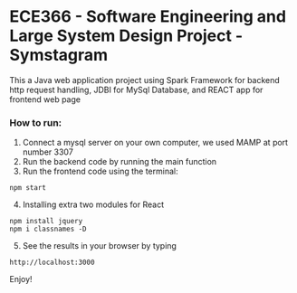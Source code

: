 # ECE366 - Software Engineering and Large System Design Project - Symstagram 

This a Java web application project using Spark Framework for backend http request handling, JDBI for MySql Database, and REACT app for frontend web page

### How to run:

1. Connect a mysql server on your own computer, we used MAMP at port number 3307
2. Run the backend code by running the main function 
3. Run the frontend code using the terminal:
```
npm start
```

4. Installing extra two modules for React
```
npm install jquery
npm i classnames -D
```

5. See the results in your browser by typing 
```
http://localhost:3000
```

Enjoy!
